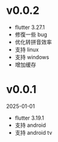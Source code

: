 # v0.0.2

* flutter 3.27.1
* 修復一些 bug
* 优化转拼音效率
* 支持 linux
* 支持 windows
* 增加缓存

# v0.0.1

2025-01-01

* flutter 3.19.1
* 支持 android
* 支持 android tv
